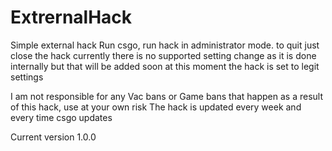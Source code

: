 # ExtrernalHack
Simple external hack
Run csgo, run hack in administrator mode.
to quit just close the hack
currently there is no supported setting change as it is done internally but that will be added soon
at this moment the hack is set to legit settings

I am not responsible for any Vac bans or Game bans that happen as a result of this hack, use at your own risk
The hack is updated every week and every time csgo updates

Current version 1.0.0
